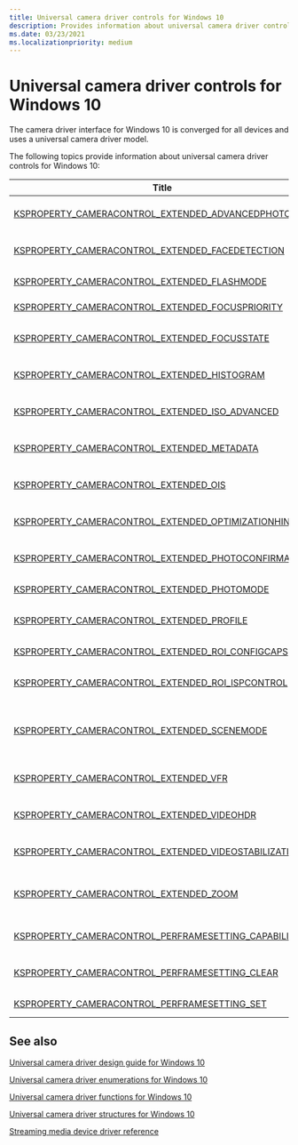 ```yaml
---
title: Universal camera driver controls for Windows 10
description: Provides information about universal camera driver controls for Windows 10.
ms.date: 03/23/2021
ms.localizationpriority: medium
---
```


# Universal camera driver controls for Windows 10

The camera driver interface for Windows 10 is converged for all devices and uses a universal camera driver model.

The following topics provide information about universal camera driver controls for Windows 10:

| Title | Description |
|--|--|
| [KSPROPERTY_CAMERACONTROL_EXTENDED_ADVANCEDPHOTO](ksproperty-cameracontrol-extended-advancedphoto.md) | KSPROPERTY_CAMERACONTROL_EXTENDED_ADVANCEDPHOTO is an extended property control that is used to control photo HDR, flash no flash, and ultra low light fusion on the driver. |
| [KSPROPERTY_CAMERACONTROL_EXTENDED_FACEDETECTION](ksproperty-cameracontrol-extended-facedetection.md) | KSPROPERTY_CAMERACONTROL_EXTENDED_FACEDETECTION is an extended property control that is used to turn on and off face detection. |
| [KSPROPERTY_CAMERACONTROL_EXTENDED_FLASHMODE](ksproperty-cameracontrol-extended-flashmode2.md) | KSPROPERTY_CAMERACONTROL_EXTENDED_FLASHMODE is an extended property control that is used to support assistant flash. |
| [KSPROPERTY_CAMERACONTROL_EXTENDED_FOCUSPRIORITY](ksproperty-cameracontrol-extended-focuspriority.md) | KSPROPERTY_CAMERACONTROL_EXTENDED_FOCUSPRIORITY is an extended property control that is used to configure the focus priority. |
| [KSPROPERTY_CAMERACONTROL_EXTENDED_FOCUSSTATE](ksproperty-cameracontrol-extended-focusstate.md) | KSPROPERTY_CAMERACONTROL_EXTENDED_FOCUSSTATE is an extended property control that is used to get the focus state from the driver. |
| [KSPROPERTY_CAMERACONTROL_EXTENDED_HISTOGRAM](ksproperty-cameracontrol-extended-histogram.md) | KSPROPERTY_CAMERACONTROL_EXTENDED_HISTOGRAM is an extended property control that is used to control the histogram metadata produced by the driver. |
| [KSPROPERTY_CAMERACONTROL_EXTENDED_ISO_ADVANCED](ksproperty-cameracontrol-extended-iso-advanced.md) | KSPROPERTY_CAMERACONTROL_EXTENDED_ISO_ADVANCED is an extended property control that allows more global ISO control with more granularity. |
| [KSPROPERTY_CAMERACONTROL_EXTENDED_METADATA](ksproperty-cameracontrol-extended-metadata.md) | KSPROPERTY_CAMERACONTROL_EXTENDED_METADATA is an extended property control that is used by the client to query the driver for the metadata buffer requirements. |
| [KSPROPERTY_CAMERACONTROL_EXTENDED_OIS](ksproperty-cameracontrol-extended-ois.md) | KSPROPERTY_CAMERACONTROL_EXTENDED_OIS is an extended property control that is used to control optical image stabilization (OIS) on the driver. |
| [KSPROPERTY_CAMERACONTROL_EXTENDED_OPTIMIZATIONHINT](ksproperty-cameracontrol-extended-optimizationhint-.md) | KSPROPERTY_CAMERACONTROL_EXTENDED_OPTIMIZATIONHINT is an extended property control that is used to inform the driver to set its performance strategy based on what operation is likely used the most. |
| [KSPROPERTY_CAMERACONTROL_EXTENDED_PHOTOCONFIRMATION](ksproperty-cameracontrol-extended-photoconfirmation.md) | KSPROPERTY_CAMERACONTROL_EXTENDED_PHOTOCONFIRMATION is an extended property control that is used to set and get the photo confirmation settings in the driver. |
| [KSPROPERTY_CAMERACONTROL_EXTENDED_PHOTOMODE](ksproperty-cameracontrol-extended-photomode2.md) | KSPROPERTY_CAMERACONTROL_EXTENDED_PHOTOMODE is an extended property control that allows a submode to be configured. |
| [KSPROPERTY_CAMERACONTROL_EXTENDED_PROFILE](ksproperty-cameracontrol-extended-profile.md) | KSPROPERTY_CAMERACONTROL_EXTENDED_PROFILE is an extended property control that is used to allow the capture framework to inform the camera driver which profile was selected. |
| [KSPROPERTY_CAMERACONTROL_EXTENDED_ROI_CONFIGCAPS](ksproperty-cameracontrol-extended-roi-configcaps.md) | KSPROPERTY_CAMERACONTROL_EXTENDED_ROI_CONFIGCAPS is an extended property control that is used to query ROI capabilities. |
| [KSPROPERTY_CAMERACONTROL_EXTENDED_ROI_ISPCONTROL](ksproperty-cameracontrol-extended-roi-ispcontrol.md) | KSPROPERTY_CAMERACONTROL_EXTENDED_ROI_ISPCONTROL is an extended property control that is used to get or configure the ROI settings and apply the desired processing. |
| [KSPROPERTY_CAMERACONTROL_EXTENDED_SCENEMODE](ksproperty-cameracontrol-extended-scenemode2.md) | KSPROPERTY_CAMERACONTROL_EXTENDED_SCENEMODE is an extended property control that is used to select a driver defined mode which represents a collection of preset controls. The driver determines the presets assigned to a scene mode and enables those control settings when a scene is selected. |
| [KSPROPERTY_CAMERACONTROL_EXTENDED_VFR](ksproperty-cameracontrol-extended-vfr.md) | KSPROPERTY_CAMERACONTROL_EXTENDED_VFR is an extended property control that is used to specify whether variable frame rate is desired on the driver. |
| [KSPROPERTY_CAMERACONTROL_EXTENDED_VIDEOHDR](ksproperty-cameracontrol-extended-videohdr.md) | KSPROPERTY_CAMERACONTROL_EXTENDED_VIDEOHDR is an extended property control that is used to enable or disable high dynamic range (HDR) video on the driver. |
| [KSPROPERTY_CAMERACONTROL_EXTENDED_VIDEOSTABILIZATION](ksproperty-cameracontrol-extended-videostabilization.md) | KSPROPERTY_CAMERACONTROL_EXTENDED_VIDEOSTABILIZATION is an extended property control that is used to control digital video stabilization in driver\MFT0. |
| [KSPROPERTY_CAMERACONTROL_EXTENDED_ZOOM](ksproperty-cameracontrol-extended-zoom.md) | KSPROPERTY_CAMERACONTROL_EXTENDED_ZOOM is an extended property control that is used to get and set the zoom ratio and get zoom ranges from the driver. In Windows 10, this control is extended to also support smooth zoom. |
| [KSPROPERTY_CAMERACONTROL_PERFRAMESETTING_CAPABILITY](ksproperty-cameracontrol-perframesetting-capability.md) | KSPROPERTY_CAMERACONTROL_PERFRAMESETTING_CAPABILITY is a property control that is used to get the per-frame capabilities from the driver. |
| [KSPROPERTY_CAMERACONTROL_PERFRAMESETTING_CLEAR](ksproperty-cameracontrol-perframesetting-clear.md) | KSPROPERTY_CAMERACONTROL_PERFRAMESETTING_CLEAR is a property control that is used to clear the per-frame settings in the driver.  |
| [KSPROPERTY_CAMERACONTROL_PERFRAMESETTING_SET](ksproperty-cameracontrol-perframesetting-set.md) | KSPROPERTY_CAMERACONTROL_PERFRAMESETTING_SET is a property control that is used to set per-frame settings in the driver. |

## See also

[Universal camera driver design guide for Windows 10](windows-10-technical-preview-camera-drivers-design-guide.md)

[Universal camera driver enumerations for Windows 10](camera-driver-enumerations.md)

[Universal camera driver functions for Windows 10](camera-driver-functions.md)

[Universal camera driver structures for Windows 10](camera-driver-structures.md)

[Streaming media device driver reference](/windows-hardware/drivers/ddi/_stream/index)
